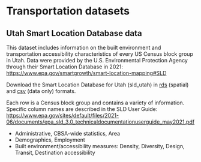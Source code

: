 # Transportation datasets


## Utah Smart Location Database data 

This dataset includes information on the built environment and transportation accessibility characteristics of every US Census block group in Utah. Data were provided by the U.S. Environmental Protection Agency through their Smart Location Database in 2021: https://www.epa.gov/smartgrowth/smart-location-mapping#SLD

Download the Smart Location Database for Utah (sld_utah) in [rds](Data/EPA_SLD_Utah/sld_utah.rds) (spatial) and [csv](Data/EPA_SLD_Utah/sld_utah.csv) (data only) formats. 

Each row is a Census block group and contains a variety of information. Specific column names are described in the SLD User Guide: https://www.epa.gov/sites/default/files/2021-06/documents/epa_sld_3.0_technicaldocumentationuserguide_may2021.pdf
* Administrative, CBSA-wide statistics, Area
* Demographics, Employment
* Built environment/accessibility measures: Density, Diversity, Design, Transit, Destination accessibility
